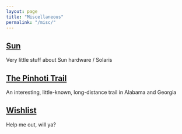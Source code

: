 ```yaml
---
layout: page
title: "Miscellaneous"
permalink: "/misc/"
---
```


[Sun](/misc/sun/)
--------------------------------

Very little stuff about Sun hardware / Solaris

[The Pinhoti Trail](/misc/pinhoti/)
---------------------------------------------

An interesting, little-known, long-distance trail in Alabama and Georgia

[Wishlist](/misc/wishlist/)
-------------------------------

Help me out, will ya?
